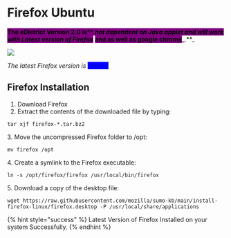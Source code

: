 # Firefox Ubuntu

<mark style="background-color:purple;">**The  eDistrict  Version 2.0 is**</mark><mark style="background-color:purple;">** **</mark>_<mark style="background-color:purple;">**not dependent on Java applet and will work with Latest version of Firefox**</mark>_<mark style="background-color:purple;">** **</mark><mark style="background-color:purple;">**and as well as google chrome**</mark>_<mark style="background-color:purple;">**.**</mark>_

![](https://www.mozilla.org/media/img/firefox/template/page-image-master.1b6efe3d5631.jpg)

_The latest Firefox  version  is_ <mark style="color:blue;background-color:blue;">100.0.2</mark>

## Firefox Installation

1. Download Firefox
2. Extract the contents of the downloaded file by typing:

```
tar xjf firefox-*.tar.bz2
```

3\. Move the uncompressed Firefox folder to /opt:

```
mv firefox /opt
```

4\. Create a symlink to the Firefox executable:

```
ln -s /opt/firefox/firefox /usr/local/bin/firefox
```

5\. Download a copy of the desktop file:

```
wget https://raw.githubusercontent.com/mozilla/sumo-kb/main/install-firefox-linux/firefox.desktop -P /usr/local/share/applications
```

{% hint style="success" %}
Latest Version of Firefox Installed on your system Successfully.
{% endhint %}
